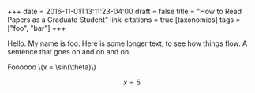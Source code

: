 +++
date = 2016-11-01T13:11:23-04:00
draft = false
title = "How to Read Papers as a Graduate Student"
link-citations = true
[taxonomies]
tags = ["foo", "bar"]
+++

Hello. My name is foo.
Here is some longer text, to see how things flow. A sentence that goes on and on and on.

<!-- more -->

Foooooo \\(x = \sin(\theta)\\)

$$x = 5$$

